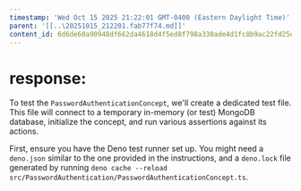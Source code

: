 ```yaml
---
timestamp: 'Wed Oct 15 2025 21:22:01 GMT-0400 (Eastern Daylight Time)'
parent: '[[..\20251015_212201.fab77f74.md]]'
content_id: 6d6de60a90948df662da4618d4f5ed8f798a330ade4d1fc8b9ac22fd25efdc86
---
```


# response:

To test the `PasswordAuthenticationConcept`, we'll create a dedicated test file. This file will connect to a temporary in-memory (or test) MongoDB database, initialize the concept, and run various assertions against its actions.

First, ensure you have the Deno test runner set up. You might need a `deno.json` similar to the one provided in the instructions, and a `deno.lock` file generated by running `deno cache --reload src/PasswordAuthentication/PasswordAuthenticationConcept.ts`.
